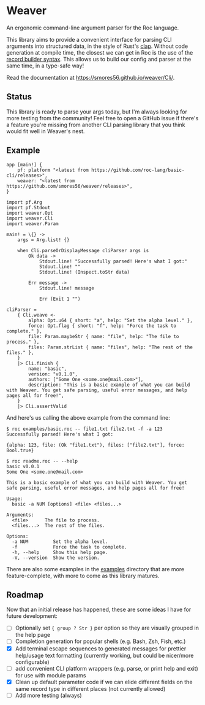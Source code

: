 Weaver
======

An ergonomic command-line argument parser for the Roc language.

This library aims to provide a convenient interface for parsing CLI arguments
into structured data, in the style of Rust's [clap](https://github.com/clap-rs/clap).
Without code generation at compile time, the closest we can get in Roc is the use of the
[record builder syntax](https://www.roc-lang.org/examples/RecordBuilder/README.html).
This allows us to build our config and parser at the same time, in a type-safe way!

Read the documentation at <https://smores56.github.io/weaver/Cli/>.

## Status

This library is ready to parse your args today, but I'm always looking for more testing
from the community! Feel free to open a GitHub issue if there's a feature you're missing
from another CLI parsing library that you think would fit well in Weaver's nest.

## Example

```roc
app [main!] {
    pf: platform "<latest from https://github.com/roc-lang/basic-cli/releases>",
    weaver: "<latest from https://github.com/smores56/weaver/releases>",
}

import pf.Arg
import pf.Stdout
import weaver.Opt
import weaver.Cli
import weaver.Param

main! = \{} ->
    args = Arg.list! {}

    when Cli.parseOrDisplayMessage cliParser args is
        Ok data ->
            Stdout.line! "Successfully parsed! Here's what I got:"
            Stdout.line! ""
            Stdout.line! (Inspect.toStr data)

        Err message ->
            Stdout.line! message

            Err (Exit 1 "")

cliParser =
    { Cli.weave <-
        alpha: Opt.u64 { short: "a", help: "Set the alpha level." },
        force: Opt.flag { short: "f", help: "Force the task to complete." },
        file: Param.maybeStr { name: "file", help: "The file to process." },
        files: Param.strList { name: "files", help: "The rest of the files." },
    }
    |> Cli.finish {
        name: "basic",
        version: "v0.1.0",
        authors: ["Some One <some.one@mail.com>"],
        description: "This is a basic example of what you can build with Weaver. You get safe parsing, useful error messages, and help pages all for free!",
    }
    |> Cli.assertValid
```

And here's us calling the above example from the command line:

```console
$ roc examples/basic.roc -- file1.txt file2.txt -f -a 123
Successfully parsed! Here's what I got:

{alpha: 123, file: (Ok "file1.txt"), files: ["file2.txt"], force: Bool.true}

$ roc readme.roc -- --help
basic v0.0.1
Some One <some.one@mail.com>

This is a basic example of what you can build with Weaver. You get safe parsing, useful error messages, and help pages all for free!

Usage:
  basic -a NUM [options] <file> <files...>

Arguments:
  <file>      The file to process.
  <files...>  The rest of the files.

Options:
  -a NUM         Set the alpha level.
  -f             Force the task to complete.
  -h, --help     Show this help page.
  -V, --version  Show the version.
```

There are also some examples in the [examples](./examples) directory that are more
feature-complete, with more to come as this library matures.

## Roadmap

Now that an initial release has happened, these are some ideas I have for future development:

- [ ] Optionally set `{ group ? Str }` per option so they are visually grouped in the help page
- [ ] Completion generation for popular shells (e.g. Bash, Zsh, Fish, etc.)
- [X] Add terminal escape sequences to generated messages for prettier help/usage text formatting (currently working, but could be nicer/more configurable)
- [ ] add convenient CLI platform wrappers (e.g. parse, or print help and exit) for use with module params
- [X] Clean up default parameter code if we can elide different fields on the same record type in different places (not currently allowed)
- [ ] Add more testing (always)
